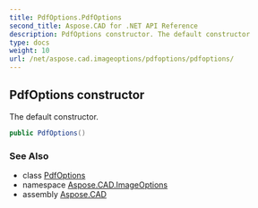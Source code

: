 ```yaml
---
title: PdfOptions.PdfOptions
second_title: Aspose.CAD for .NET API Reference
description: PdfOptions constructor. The default constructor
type: docs
weight: 10
url: /net/aspose.cad.imageoptions/pdfoptions/pdfoptions/
---
```

## PdfOptions constructor

The default constructor.

```csharp
public PdfOptions()
```

### See Also

* class [PdfOptions](../)
* namespace [Aspose.CAD.ImageOptions](../../pdfoptions/)
* assembly [Aspose.CAD](../../../)


